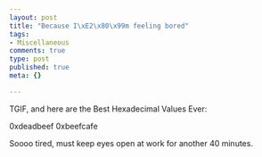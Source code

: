 ```yaml
--- 
layout: post
title: "Because I\xE2\x80\x99m feeling bored"
tags: 
- Miscellaneous
comments: true
type: post
published: true
meta: {}

---
```

TGIF, and here are the Best Hexadecimal Values Ever:

0xdeadbeef
0xbeefcafe

Soooo tired, must keep eyes open at work for another 40 minutes.
